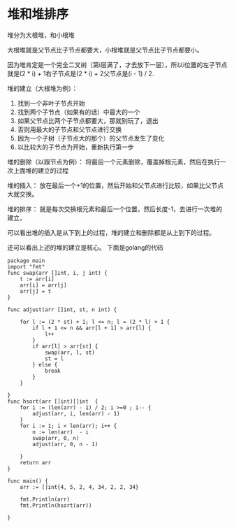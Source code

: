 
# 堆和堆排序

堆分为大根堆，和小根堆

大根堆就是父节点比子节点都要大，小根堆就是父节点比子节点都要小。

因为堆肯定是一个完全二叉树（第i层满了，才去放下一层），所以i位置的左子节点就是(2 * i) + 1右子节点是(2 * i) + 2父节点是(i - 1) / 2. 


堆的建立（大根堆为例）：
1. 找到一个非叶子节点开始
2. 找到两个子节点（如果有的话）中最大的一个
3. 如果父节点比两个子节点都要大，那就别玩了，退出
4. 否则用最大的子节点和父节点进行交换
5. 因为一个子树（子节点大的那个）的父节点发生了变化
6. 以比较大的子节点为开始，重新执行第一步

堆的删除（以跟节点为例）：
将最后一个元素删除，覆盖掉根元素，然后在执行一次上面堆的建立的过程


堆的插入：
放在最后一个+1的位置，然后开始和父节点进行比较，如果比父节点大就交换。


堆的排序：
就是每次交换根元素和最后一个位置，然后长度-1，去进行一次堆的建立，


可以看出堆的插入是从下到上的过程，堆的建立和删除都是从上到下的过程。

还可以看出上述的堆的建立是核心。
下面是golang的代码
```golang
package main
import "fmt"
func swap(arr []int, i, j int) {
	t := arr[i]
	arr[i] = arr[j]
	arr[j] = t
}

func adjust(arr []int, st, n int) {

	for l := (2 * st) + 1; l <= n; l = (2 * l) + 1 {
		if l + 1 <= n && arr[l + 1] > arr[l] {
			l++
		}
		if arr[l] > arr[st] {
			swap(arr, l, st)
			st = l
		} else {
			break
		}
	}

}
func hsort(arr []int)[]int  {
	for i := (len(arr) - 1) / 2; i >=0 ; i-- {
		adjust(arr, i, len(arr) - 1)
	}
	for i := 1; i < len(arr); i++ {
		n := len(arr)  - i
		swap(arr, 0, n)
		adjust(arr, 0, n - 1)

	}
	return arr
}

func main() {
	arr := []int{4, 5, 2, 4, 34, 2, 2, 34}

	fmt.Println(arr)
	fmt.Println(hsort(arr))

}
```


